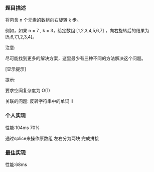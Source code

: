 ### 题目描述

将包含 n 个元素的数组向右旋转 k 步。

例如，如果  n = 7 ,  k = 3，给定数组  [1,2,3,4,5,6,7]  ，向右旋转后的结果为 [5,6,7,1,2,3,4]。

注意:

尽可能找到更多的解决方案，这里最少有三种不同的方法解决这个问题。

[显示提示]

提示:

要求空间复杂度为 O(1)

关联的问题: 反转字符串中的单词 II

### 个人实现

性能:104ms 70%

通过splice来操作原数组 左右分为两块 完成拼接

### 最佳实现

性能:68ms
